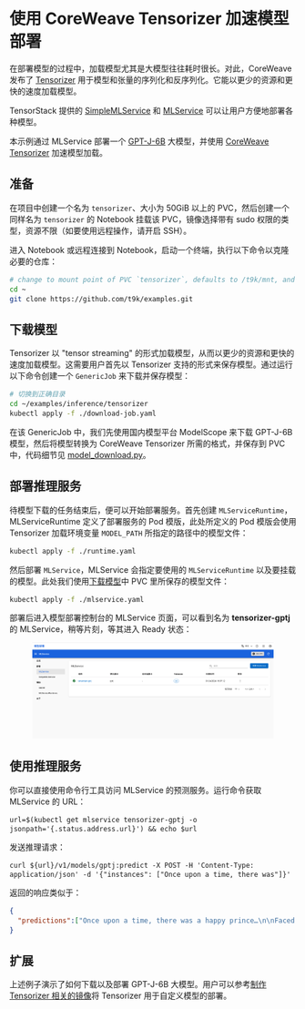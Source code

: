 # 使用 CoreWeave Tensorizer 加速模型部署

在部署模型的过程中，加载模型尤其是大模型往往耗时很长。对此，CoreWeave 发布了 [Tensorizer](https://docs.coreweave.com/coreweave-machine-learning-and-ai/inference/tensorizer) 用于模型和张量的序列化和反序列化。它能以更少的资源和更快的速度加载模型。

TensorStack 提供的 [SimpleMLService](../modules/deployment/simplemlservice.md) 和 [MLService](../modules/deployment/mlservice.md) 可以让用户方便地部署各种模型。

本示例通过 MLService 部署一个 [GPT-J-6B](https://huggingface.co/EleutherAI/gpt-j-6b) 大模型，并使用 [CoreWeave Tensorizer](https://docs.coreweave.com/coreweave-machine-learning-and-ai/inference/tensorizer) 加速模型加载。


## 准备

在项目中创建一个名为 `tensorizer`、大小为 50GiB 以上的 PVC，然后创建一个同样名为 `tensorizer` 的 Notebook 挂载该 PVC，镜像选择带有 sudo 权限的类型，资源不限（如要使用远程操作，请开启 SSH）。

进入 Notebook 或远程连接到 Notebook，启动一个终端，执行以下命令以克隆必要的仓库：

```bash
# change to mount point of PVC `tensorizer`, defaults to /t9k/mnt, and also $HOME
cd ~
git clone https://github.com/t9k/examples.git
```

## 下载模型

Tensorizer 以 "tensor streaming" 的形式加载模型，从而以更少的资源和更快的速度加载模型。这需要用户首先以 Tensorizer 支持的形式来保存模型。通过运行以下命令创建一个 `GenericJob` 来下载并保存模型：

```sh
# 切换到正确目录
cd ~/examples/inference/tensorizer
kubectl apply -f ./download-job.yaml
```

在该 GenericJob 中，我们先使用国内模型平台 ModelScope 来下载 GPT-J-6B 模型，然后将模型转换为 CoreWeave Tensorizer 所需的格式，并保存到 PVC 中，代码细节见 [model_download.py](https://github.com/t9k/examples/blob/master/inference/tensorizer/download/model_download.py)。


## 部署推理服务

待模型下载的任务结束后，便可以开始部署服务。首先创建 `MLServiceRuntime`，MLServiceRuntime 定义了部署服务的 Pod 模版，此处所定义的 Pod 模版会使用 Tensorizer 加载环境变量 `MODEL_PATH` 所指定的路径中的模型文件：

```sh
kubectl apply -f ./runtime.yaml
```

然后部署 `MLService`，MLService 会指定要使用的 `MLServiceRuntime` 以及要挂载的模型。此处我们使用[下载模型](#下载模型)中 PVC 里所保存的模型文件：

```sh
kubectl apply -f ./mlservice.yaml
```

部署后进入模型部署控制台的 MLService 页面，可以看到名为 **tensorizer-gptj** 的 MLService，稍等片刻，等其进入 Ready 状态：

<figure class="screenshot">
    <img alt="ready" src="../assets/examples/deploy-tensorizer/running-status.png" />
</figure>

## 使用推理服务

你可以直接使用命令行工具访问 MLService 的预测服务。运行命令获取 MLService 的 URL：

``` shell
url=$(kubectl get mlservice tensorizer-gptj -o jsonpath='{.status.address.url}') && echo $url
```

发送推理请求：

``` shell
curl ${url}/v1/models/gptj:predict -X POST -H 'Content-Type: application/json' -d '{"instances": ["Once upon a time, there was"]}'
```

返回的响应类似于：

```json
{
  "predictions":["Once upon a time, there was a happy prince…\n\nFaced with a constant barrage of attacks from enemies, this happy prince decided to launch a counterattack and create his own military kingdom. He created a country called Fairy Tail, where no dragon is found, but all dragon"]
}
```

## 扩展

上述例子演示了如何下载以及部署 GPT-J-6B 大模型。用户可以参考[制作 Tensorizer 相关的镜像](https://github.com/t9k/examples/blob/master/inference/tensorizer/README.md#%E5%88%B6%E4%BD%9C-tensorizer-%E7%9B%B8%E5%85%B3%E7%9A%84%E9%95%9C%E5%83%8F)将 Tensorizer 用于自定义模型的部署。